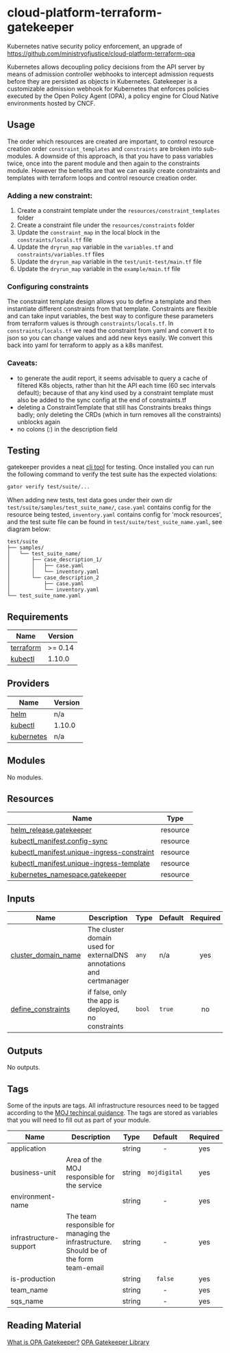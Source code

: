 # cloud-platform-terraform-gatekeeper

Kubernetes native security policy enforcement, an upgrade of https://github.com/ministryofjustice/cloud-platform-terraform-opa

Kubernetes allows decoupling policy decisions from the API server by means of admission controller webhooks to intercept admission requests before they are persisted as objects in Kubernetes. Gatekeeper is a customizable admission webhook for Kubernetes that enforces policies executed by the Open Policy Agent (OPA), a policy engine for Cloud Native environments hosted by CNCF.

## Usage

The order which resources are created are important, to control resource creation order `constraint_templates` and `constraints` are broken into sub-modules.
A downside of this approach, is that you have to pass variables twice, once into the parent module and then again to the constraints module. However the benefits are that we can easily create constraints and templates with terraform loops and control resource creation order.

### Adding a new constraint:

1. Create a constraint template under the `resources/constraint_templates` folder
2. Create a constraint file under the `resources/constraints` folder
3. Update the `constraint_map` in the local block in the `constraints/locals.tf` file
4. Update the `dryrun_map` variable in the `variables.tf` and `constraints/variables.tf` files
5. Update the `dryrun_map` variable in the `test/unit-test/main.tf` file
6. Update the `dryrun_map` variable in the `example/main.tf` file 

### Configuring constraints

The constraint template design allows you to define a template and then instantiate different constraints from that template.
Constraints are flexible and can take input variables, the best way to configure these parameters from terraform values is through `constraints/locals.tf`.
In `constraints/locals.tf` we read the constraint from yaml and convert it to json so you can change values and add new keys easily. We convert this back into yaml for terraform to apply as a k8s manifest.

### Caveats: 

 - to generate the audit report, it seems advisable to query a cache of filtered K8s objects, rather than hit the API each time (60 sec intervals default); because of that any kind used by a constraint template must also be added to the sync config at the end of constraints.tf
 - deleting a ConstraintTemplate that still has Constraints breaks things badly; only deleting the CRDs (which in turn removes all the constraints) unblocks again
 - no colons (:) in the description field

## Testing

gatekeeper provides a neat [cli tool](https://open-policy-agent.github.io/gatekeeper/website/docs/gator/) for testing. Once installed you can run the following command to verify the test suite has the expected violations:

```sh
gator verify test/suite/...
```

When adding new tests, test data goes under their own dir `test/suite/samples/test_suite_name/`, `case.yaml` contains config for the resource being tested, `inventory.yaml` contains config for 'mock resources', and the test suite file can be found in `test/suite/test_suite_name.yaml`, see diagram below:

```
test/suite
├── samples/
│   └── test_suite_name/
│       ├── case_description_1/
│       │   ├── case.yaml
│       │   └── inventory.yaml
│       └── case_description_2
│           ├── case.yaml
│           └── inventory.yaml
└── test_suite_name.yaml
```

<!-- BEGIN_TF_DOCS -->
## Requirements

| Name | Version |
|------|---------|
| <a name="requirement_terraform"></a> [terraform](#requirement\_terraform) | >= 0.14 |
| <a name="requirement_kubectl"></a> [kubectl](#requirement\_kubectl) | 1.10.0 |

## Providers

| Name | Version |
|------|---------|
| <a name="provider_helm"></a> [helm](#provider\_helm) | n/a |
| <a name="provider_kubectl"></a> [kubectl](#provider\_kubectl) | 1.10.0 |
| <a name="provider_kubernetes"></a> [kubernetes](#provider\_kubernetes) | n/a |

## Modules

No modules.

## Resources

| Name | Type |
|------|------|
| [helm_release.gatekeeper](https://registry.terraform.io/providers/hashicorp/helm/latest/docs/resources/release) | resource |
| [kubectl_manifest.config-sync](https://registry.terraform.io/providers/gavinbunney/kubectl/1.10.0/docs/resources/manifest) | resource |
| [kubectl_manifest.unique-ingress-constraint](https://registry.terraform.io/providers/gavinbunney/kubectl/1.10.0/docs/resources/manifest) | resource |
| [kubectl_manifest.unique-ingress-template](https://registry.terraform.io/providers/gavinbunney/kubectl/1.10.0/docs/resources/manifest) | resource |
| [kubernetes_namespace.gatekeeper](https://registry.terraform.io/providers/hashicorp/kubernetes/latest/docs/resources/namespace) | resource |

## Inputs

| Name | Description | Type | Default | Required |
|------|-------------|------|---------|:--------:|
| <a name="input_cluster_domain_name"></a> [cluster\_domain\_name](#input\_cluster\_domain\_name) | The cluster domain used for externalDNS annotations and certmanager | `any` | n/a | yes |
| <a name="input_define_constraints"></a> [define\_constraints](#input\_define\_constraints) | if false, only the app is deployed, no constraints | `bool` | `true` | no |

## Outputs

No outputs.
<!-- END_TF_DOCS -->

## Tags

Some of the inputs are tags. All infrastructure resources need to be tagged according to the [MOJ techincal guidance](https://ministryofjustice.github.io/technical-guidance/standards/documenting-infrastructure-owners/#documenting-owners-of-infrastructure). The tags are stored as variables that you will need to fill out as part of your module.

| Name | Description | Type | Default | Required |
|------|-------------|:----:|:-----:|:-----:|
| application |  | string | - | yes |
| business-unit | Area of the MOJ responsible for the service | string | `mojdigital` | yes |
| environment-name |  | string | - | yes |
| infrastructure-support | The team responsible for managing the infrastructure. Should be of the form team-email | string | - | yes |
| is-production |  | string | `false` | yes |
| team_name |  | string | - | yes |
| sqs_name |  | string | - | yes |

## Reading Material

[What is OPA Gatekeeper?](https://www.openpolicyagent.org/docs/latest/kubernetes-introduction/#what-is-opa-gatekeeper)
[OPA Gatekeeper Library](https://github.com/open-policy-agent/gatekeeper-library)
